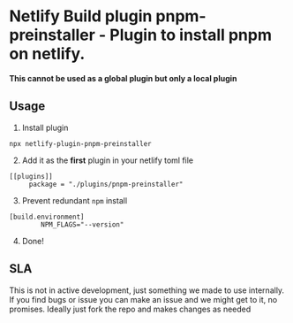 # Netlify Build plugin pnpm-preinstaller - Plugin to install pnpm on netlify.


**This cannot be used as a global plugin but only a local plugin**
 
## Usage

1. Install plugin

```
npx netlify-plugin-pnpm-preinstaller
```

2. Add it as the **first** plugin in your netlify toml file

```
[[plugins]]
     package = "./plugins/pnpm-preinstaller"
```

3. Prevent redundant `npm` install
```
[build.environment]
        NPM_FLAGS="--version"
```

4. Done!

## SLA

This is not in active development, just something we made to use internally. If
you find bugs or issue you can make an issue and we might get to it, no
promises. Ideally just fork the repo and makes changes as needed
